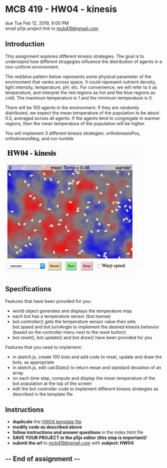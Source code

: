# MCB 419 - HW04 - kinesis
due Tue Feb 12, 2019, 9:00 PM  
email p5js project link to mcb419@gmail.com

## Introduction
This assignment explores different kinesis strategies. 
The goal is to understand how different stragegies influence the distribution of agents in a non-uniform environment.

The red/blue pattern below represents some physical parameter of the environment
that varies across space. 
It could represent nutrient density, light intensity, temperature, pH, etc.
For convenience, we will refer to it as temperature, and interpret the red regions as hot and the blue regions as cold.
The maximum temperature is 1 and the minimum temperature is 0.

There will be 100 agents in the environment. If they are randomly distributed, we expect
the mean temperature of the population to be about 0.5, averaged across all agents.
If the agents tend to congregate in warmer regions, then the mean temperature of the population will be higher. 

You will implement 3 different kinesis strategies:
orthokinesisPos, orthokinesisNeg, and run-tumble

![hw04.jpg](./images/hw04.jpg)

## Specifications

Features that have been provided for you:
- world object generates and displays the temperature map
- each bot has a temperature sensor (bot.tsense) 
- bot.controller() gets the temperature sensor value then sets  
  bot.speed and bot.turnAngle to implement the desired kinesis behavior  
  (based on the controller menu next to the reset button)
- bot.reset(), bot.update() and bot.draw() have been provided for you

Features that you need to implement:
- in sketch.js, create 100 bots and add code to reset, update and draw the bots, as appropriate
- in sketch.js, edit calcStats() to return mean and standard deviation of an array
- on each time step, compute and display the mean temperature of the bot population at the top of the screen
- edit the bot controller code to implement different kinesis strategies as described in the template file

## Instructions
- **duplicate** the [HW04 template file](https://editor.p5js.org/mcb419/sketches/TEk4St9Zi)
- **modify code as described above**
- **follow instructions and answer questions** in the index.html file  
- **SAVE YOUR PROJECT in the p5js editor (this step is important)!**  
- **submit the url** to mcb419@gmail.com with **subject: HW04**

## -- End of assignment --